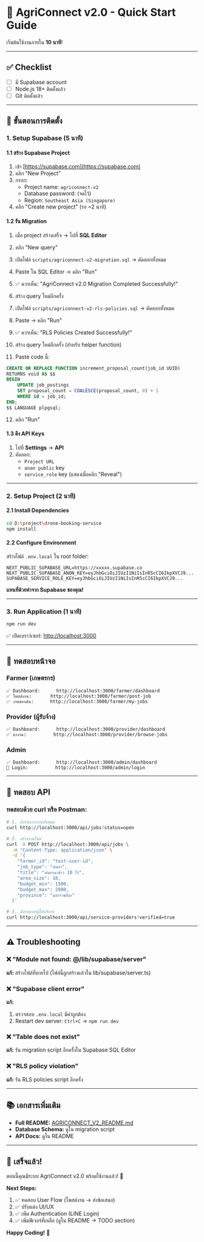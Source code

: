 # 🚀 AgriConnect v2.0 - Quick Start Guide

เริ่มต้นใช้งานภายใน **10 นาที**!

---

## ✅ Checklist

- [ ] มี Supabase account
- [ ] Node.js 18+ ติดตั้งแล้ว
- [ ] Git ติดตั้งแล้ว

---

## 📝 ขั้นตอนการติดตั้ง

### **1. Setup Supabase (5 นาที)**

#### 1.1 สร้าง Supabase Project

1. เข้า [https://supabase.com](https://supabase.com)
2. คลิก "New Project"
3. กรอก:
   - Project name: `agriconnect-v2`
   - Database password: (จดไว้)
   - Region: `Southeast Asia (Singapore)`
4. คลิก "Create new project" (รอ ~2 นาที)

#### 1.2 รัน Migration

1. เมื่อ project สร้างเสร็จ → ไปที่ **SQL Editor**
2. คลิก "New query"
3. เปิดไฟล์ `scripts/agriconnect-v2-migration.sql` → คัดลอกทั้งหมด
4. Paste ใน SQL Editor → คลิก "Run"
5. ✅ ควรเห็น: "AgriConnect v2.0 Migration Completed Successfully!"

6. สร้าง query ใหม่อีกครั้ง
7. เปิดไฟล์ `scripts/agriconnect-v2-rls-policies.sql` → คัดลอกทั้งหมด
8. Paste → คลิก "Run"
9. ✅ ควรเห็น: "RLS Policies Created Successfully!"

10. สร้าง query ใหม่อีกครั้ง (สำหรับ helper function)
11. Paste code นี้:

```sql
CREATE OR REPLACE FUNCTION increment_proposal_count(job_id UUID)
RETURNS void AS $$
BEGIN
    UPDATE job_postings
    SET proposal_count = COALESCE(proposal_count, 0) + 1
    WHERE id = job_id;
END;
$$ LANGUAGE plpgsql;
```

12. คลิก "Run"

#### 1.3 ดึง API Keys

1. ไปที่ **Settings** → **API**
2. คัดลอก:
   - `Project URL`
   - `anon public` key
   - `service_role` key (แสดงเมื่อคลิก "Reveal")

---

### **2. Setup Project (2 นาที)**

#### 2.1 Install Dependencies

```bash
cd D:\project\drone-booking-service
npm install
```

#### 2.2 Configure Environment

สร้างไฟล์ `.env.local` ใน root folder:

```env
NEXT_PUBLIC_SUPABASE_URL=https://xxxxx.supabase.co
NEXT_PUBLIC_SUPABASE_ANON_KEY=eyJhbGciOiJIUzI1NiIsInR5cCI6IkpXVCJ9...
SUPABASE_SERVICE_ROLE_KEY=eyJhbGciOiJIUzI1NiIsInR5cCI6IkpXVCJ9...
```

**แทนที่ด้วยค่าจาก Supabase ของคุณ!**

---

### **3. Run Application (1 นาที)**

```bash
npm run dev
```

✅ เปิดเบราว์เซอร์: [http://localhost:3000](http://localhost:3000)

---

## 🎯 ทดสอบหน้าจอ

### **Farmer (เกษตรกร)**

```
✅ Dashboard:      http://localhost:3000/farmer/dashboard
✅ โพสต์งาน:       http://localhost:3000/farmer/post-job
✅ งานของฉัน:      http://localhost:3000/farmer/my-jobs
```

### **Provider (ผู้รับจ้าง)**

```
✅ Dashboard:      http://localhost:3000/provider/dashboard
✅ หางาน:          http://localhost:3000/provider/browse-jobs
```

### **Admin**

```
✅ Dashboard:      http://localhost:3000/admin/dashboard
🔐 Login:          http://localhost:3000/admin/login
```

---

## 🧪 ทดสอบ API

### ทดสอบด้วย curl หรือ Postman:

```bash
# 1. ดึงรายการงานทั้งหมด
curl http://localhost:3000/api/jobs?status=open

# 2. สร้างงานใหม่
curl -X POST http://localhost:3000/api/jobs \
  -H "Content-Type: application/json" \
  -d '{
    "farmer_id": "test-user-id",
    "job_type": "พ่นยา",
    "title": "พ่นยานาข้าว 10 ไร่",
    "area_size": 10,
    "budget_min": 1500,
    "budget_max": 2000,
    "province": "นครราชสีมา"
  }'

# 3. ดึงรายการผู้ให้บริการ
curl http://localhost:3000/api/service-providers?verified=true
```

---

## ⚠️ Troubleshooting

### ❌ "Module not found: @/lib/supabase/server"

**แก้:** สร้างไฟล์ที่หายไป (ไฟล์นี้ถูกสร้างแล้วใน lib/supabase/server.ts)

### ❌ "Supabase client error"

**แก้:**
1. ตรวจสอบ `.env.local` มีค่าถูกต้อง
2. Restart dev server: `Ctrl+C` → `npm run dev`

### ❌ "Table does not exist"

**แก้:** รัน migration script อีกครั้งใน Supabase SQL Editor

### ❌ "RLS policy violation"

**แก้:** รัน RLS policies script อีกครั้ง

---

## 📚 เอกสารเพิ่มเติม

- **Full README:** [AGRICONNECT_V2_README.md](./AGRICONNECT_V2_README.md)
- **Database Schema:** ดูใน migration script
- **API Docs:** ดูใน README

---

## 🎉 เสร็จแล้ว!

ตอนนี้คุณมีระบบ AgriConnect v2.0 พร้อมใช้งานแล้ว! 🌾

**Next Steps:**

1. ✅ ทดสอบ User Flow (โพสต์งาน → ส่งข้อเสนอ)
2. ✅ ปรับแต่ง UI/UX
3. ✅ เพิ่ม Authentication (LINE Login)
4. ✅ เพิ่มฟีเจอร์ที่เหลือ (ดูใน README → TODO section)

**Happy Coding!** 🚀
